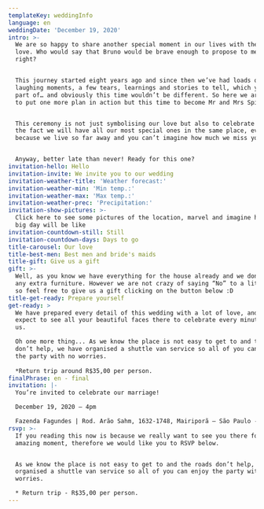 ```yaml
---
templateKey: weddingInfo
language: en
weddingDate: 'December 19, 2020'
intro: >-
  We are so happy to share another special moment in our lives with the ones we
  love. Who would say that Bruno would be brave enough to propose to me one day,
  right?


  This journey started eight years ago and since then we’ve had loads of
  laughing moments, a few tears, learnings and stories to tell, which you were
  part of… and obviously this time wouldn’t be different. So here we are, ready
  to put one more plan in action but this time to become Mr and Mrs Spitti :P.


  This ceremony is not just symbolising our love but also to celebrate life and
  the fact we will have all our most special ones in the same place, even
  because we live so far away and you can’t imagine how much we miss you all.


  Anyway, better late than never! Ready for this one?
invitation-hello: Hello
invitation-invite: We invite you to our wedding
invitation-weather-title: 'Weather forecast:'
invitation-weather-min: 'Min temp.:'
invitation-weather-max: 'Max temp.:'
invitation-weather-prec: 'Precipitation:'
invitation-show-pictures: >-
  Click here to see some pictures of the location, marvel and imagine how the
  big day will be like
invitation-countdown-still: Still
invitation-countdown-days: Days to go
title-carousel: Our love
title-best-men: Best men and bride's maids
title-gift: Give us a gift
gift: >-
  Well, as you know we have everything for the house already and we don’t need
  any extra furniture. However we are not crazy of saying “No” to a little help
  so feel free to give us a gift clicking on the button below :D
title-get-ready: Prepare yourself
get-ready: >
  We have prepared every detail of this wedding with a lot of love, and truly
  expect to see all your beautiful faces there to celebrate every minute with
  us.

  Oh one more thing... As we know the place is not easy to get to and the roads
  don’t help, we have organised a shuttle van service so all of you can enjoy
  the party with no worries.
   
  *Return trip around R$35,00 per person.
finalPhrase: en - final
invitation: |-
  You’re invited to celebrate our marriage!

  December 19, 2020 – 4pm

  Fazenda Fagundes | Rod. Arão Sahm, 1632-1748, Mairiporã – São Paulo - Brazil
rsvp: >-
  If you reading this now is because we really want to see you there for this
  amazing moment, therefore we would like you to RSVP below.


  As we know the place is not easy to get to and the roads don’t help, we have
  organised a shuttle van service so all of you can enjoy the party with no
  worries.

  * Return trip - R$35,00 per person.
---
```

